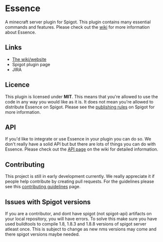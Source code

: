 # Essence #
A minecraft server plugin for Spigot.
This plugin contains many essential commands and features.
Please check out the [wiki](http://mc-essence.info) for more information about Essence.

## Links ##
* [The wiki/website](http://mc-essence.info)
* Spigot plugin page
* JIRA

## Licence ##
This plugin is licensed under **MIT**.
This means that you're allowed to use the code in any way you would like as it is.
It does not mean you're allowed to distribute Essence on Spigot.
Please see the [publishing rules](https://www.spigotmc.org/wiki/plugins/) on Spigot for more information.

## API ##
If you'd like to integrate or use Essence in your plugin you can do so.
We don't really have a solid API but but there are lots of things you can do with Essence.
Please check out the [API page](http://mc-essence.info/api) on the wiki for detailed information.

## Contributing ##
This project is still in early development currently.
We really appreciate it if people help contribute by creating pull requests.
For the guidelines please see this [contributing guidelines](http://mc-essence.info/contribute_guidelines) page.

## Issues with Spigot versions ##
If you are a contributor, and dont have spigot (not spigot-api) artifacts on your local repository, you will have errors.
To solve this make sure you have used buildtools to compile 1.8, 1.8.3 and 1.8.8 versions of spigot server atleast once.
This is subject to change as new nms versions may come and there spigot versions maybe needed.